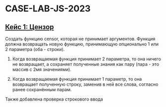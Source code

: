 # CASE-LAB-JS-2023

<h2><a href="https://github.com/mariasinkevich/CASE-LAB-JS-2023/tree/main/Case%201:%20Censor">Кейс 1: Цензор</a></h2>
Создать функцию censor, которая не принимает аргументов. Функция должна возвращать новую функцию, принимающую опционально 1 или 2 параметра (оба - строки).

1) Когда возвращаемая функция принимает 2 параметра, то она ничего не возвращает, а сохраняет полученные знания как пару (пара - это массив с 2мя значениями).

2) Когда возвращаемая функция принимает 1 параметр, то она возвращает полученную строку, заменив в ней все слова, согласно ранее сохранённым парам.

Также добавлена проверка строкового ввода

